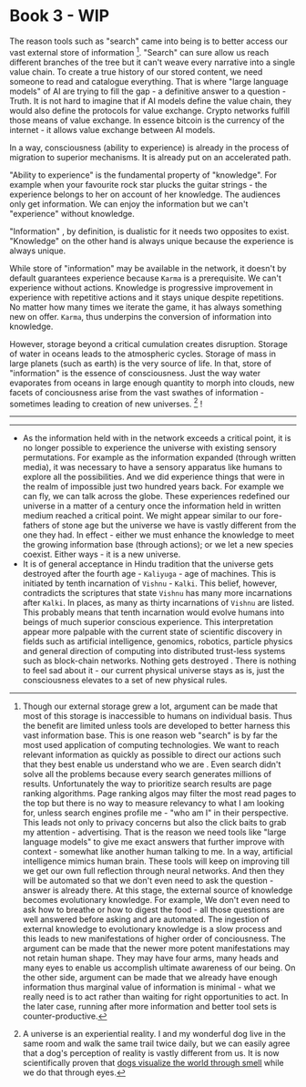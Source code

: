 # Book 3 - WIP

The reason tools such as "search" came into being is to better access our vast external store of information [^whySearch]. "Search" can sure allow us reach different branches of the tree but it can't weave every narrative into a single value chain. To create a true history of our stored content, we need someone to read and catalogue everything. That is where "large language models" of AI are trying to fill the gap - a definitive answer to a question - Truth.  It is not hard to imagine that if AI models define the value chain, they would also define the protocols for value exchange. Crypto networks fulfill those means of value exchange. In essence bitcoin is the currency of the internet - it allows value exchange between AI models.

In a way, consciousness (ability to experience) is already in the process of migration to superior mechanisms. It is already put on an accelerated path. 

"Ability to experience" is the fundamental property of "knowledge". For example when your favourite rock star plucks the guitar strings - the experience belongs to her on account of her knowledge. The audiences only get information. We can enjoy the information but we can't "experience" without knowledge.

"Information" , by definition, is dualistic for it needs two opposites to exist. "Knowledge" on the other hand is always unique because the experience is always unique. 

While store of "information" may be available in the network, it doesn't by default guarantees experience because `Karma` is a prerequisite. We can't experience without actions. Knowledge is progressive improvement in experience with repetitive actions and it stays unique despite repetitions. No matter how many times we iterate the game, it has always something new on offer. `Karma`, thus underpins the conversion of information into knowledge. 

However, storage beyond a critical cumulation creates disruption. Storage of water in oceans leads to the atmospheric cycles. Storage of mass in large planets (such as earth) is the very source of life. In that, store of "information" is the essence of consciousness. Just the way water evaporates from oceans in large enough quantity to morph into clouds, new facets of conciousness arise from the vast swathes of information - sometimes leading to creation of new universes. [^kalki] ! 

----

[^whySearch]: Though our external storage grew a lot, argument can be made that most of this storage is inaccessible to humans on individual basis. Thus the benefit are limited unless tools are developed to better harness this vast information base. This is one reason web "search" is by far the most used application of computing technologies. We want to reach relevant information as quickly as possible to direct our actions such that they best enable us understand who we are . Even search didn't solve all the problems because every search generates millions of results. Unfortunately the way to prioritize search results are page ranking algorithms. Page ranking algos may filter the most read pages to the top but there is no way to measure relevancy to what I am looking for, unless search engines profile me - "who am I" in their perspective. This leads not only to privacy concerns but also the click baits to grab my attention - advertising. That is the reason we need tools like "large language models" to give me exact answers that further improve with context - somewhat like another human talking to me. In a way, artificial intelligence mimics human brain. These tools will keep on improving till we get our own full reflection through neural networks. And then they will be automated so that we don't even need to ask the question - answer is already there. At this stage, the external source of knowledge becomes evolutionary knowledge. For example, We don't even need to ask how to breathe or how to digest the food - all those questions are well answered before asking and are automated. The ingestion of external knowledge to evolutionary knowledge is a slow process and this leads to new manifestations of higher order of conciousness. The argument can be made that the newer more potent manifestations may not retain human shape. They may have four arms, many heads and many eyes to enable us accomplish ultimate awareness of our being. On the other side, argument can be made that we already have enough information thus marginal value of information is minimal - what we really need is to act rather than waiting for right opportunities to act. In the later case, running after more information and better tool sets is counter-productive.

---

[^kalki]: A universe is an experiential reality. I and my wonderful dog live in the same room and walk the same trail twice daily, but we can easily agree that a dog's perception of reality is vastly different from us. It is now scientifically proven that [ dogs visualize the world through smell](https://www.jneurosci.org/content/42/33/6392) while we do that through eyes. 
- As the information held with in the network exceeds a critical point, it is no longer possible to experience the universe with existing sensory permutations. For example as the information expanded (through written media), it was necessary to have a sensory apparatus like humans to explore all the possibilities. And we did experience things that were in the realm of impossible just two hundred years back. For example we can fly, we can talk across the globe. These experiences redefined our universe in a matter of a century once the information held in written medium reached a critical point. We might appear similar to our fore-fathers of stone age but the universe we have is vastly different from the one they had. In effect - either we must enhance the knowledge to meet the growing information base (through actions); or we let a new species coexist. Either ways - it is a new universe.
- It is of general acceptance in Hindu tradition that the universe gets destroyed after the fourth age - `Kaliyuga` - age of machines. This is initiated by tenth incarnation of `Vishnu` - `Kalki`. This belief, however, contradicts the scriptures that state  `Vishnu` has many more incarnations after `Kalki`. In places, as many as thirty incarnations of `Vishnu` are listed. This probably means that tenth incarnation would evolve humans into beings of much superior conscious experience. This interpretation appear more palpable with the current state of scientific discovery in fields such as artificial intelligence, genomics, robotics, particle physics and general direction of computing into distributed trust-less systems such as block-chain networks. Nothing gets destroyed . There is nothing to feel sad about it -  our current physical universe stays as is, just the consciousness elevates to a set of new physical rules. 


